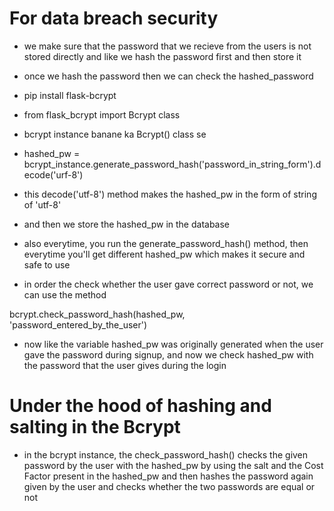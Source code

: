 # For data breach security

- we make sure that the password that we recieve from the users is not stored directly and like we hash the password first and then store it
- once we hash the password then we can check the hashed_password 
- pip install flask-bcrypt
- from flask_bcrypt import Bcrypt class

- bcrypt instance banane ka Bcrypt() class se
- hashed_pw = bcrypt_instance.generate_password_hash('password_in_string_form').decode('urf-8')
- this decode('utf-8') method makes the hashed_pw in the form of string of 'utf-8'   

- and then we store the hashed_pw in the database 
- also everytime, you run the generate_password_hash() method, then everytime you'll get different hashed_pw which makes it secure and safe to use

- in order the check whether the user gave correct password or not, we can use the method 

bcrypt.check_password_hash(hashed_pw, 'password_entered_by_the_user')

- now like the variable hashed_pw was originally generated when the user gave the password during signup, and now we check hashed_pw with the password that the user gives during the login

# Under the hood of hashing and salting in the Bcrypt

- in the bcrypt instance, the check_password_hash() checks the given password by the user with the hashed_pw by using the salt and the Cost Factor present in the hashed_pw and then hashes the password again given by the user and checks whether the two passwords are equal or not 
